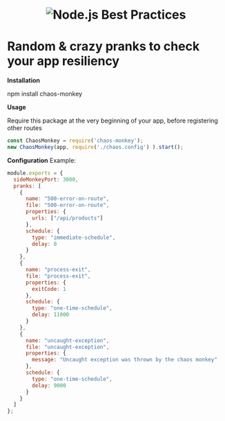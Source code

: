 <h1 align="center">
  <img src="misc/images/banner-2.jpg" alt="Node.js Best Practices" />
</h1>

# Random & crazy pranks to check your app resiliency

**Installation**

npm install chaos-monkey

**Usage**

Require this package at the very beginning of your app, before registering other routes

```javascript
const ChaosMonkey = require('chaos-monkey');
new ChaosMonkey(app, require('./chaos.config') ).start();
```

**Configuration**
Example:
```javascript
module.exports = {
  sideMonkeyPort: 3000,
  pranks: [
    {
      name: "500-error-on-route",
      file: "500-error-on-route",
      properties: {
        urls: ["/api/products"]
      },
      schedule: {
        type: "immediate-schedule",
        delay: 0
      }
    },
    {
      name: "process-exit",
      file: "process-exit",
      properties: {
        exitCode: 1
      },
      schedule: {
        type: "one-time-schedule",
        delay: 11000
      }
    },
    {
      name: "uncaught-exception",
      file: "uncaught-exception",
      properties: {
        message: "Uncaught exception was thrown by the chaos monkey"
      },
      schedule: {
        type: "one-time-schedule",
        delay: 9000
      }
    }
  ]
};

```
